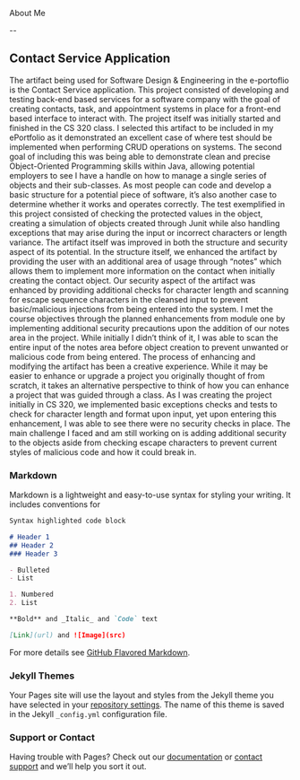 About Me




--

## Contact Service Application
The artifact being used for Software Design & Engineering in the e-portoflio is the Contact Service application. This project consisted of developing and testing back-end based services for a software company with the goal of creating contacts, task, and appointment systems in place for a front-end based interface to interact with. The project itself was initially started and finished in the CS 320 class. I selected this artifact to be included in my ePortfolio as it demonstrated an excellent case of where test should be implemented when performing CRUD operations on systems. The second goal of including this was being able to demonstrate clean and precise Object-Oriented Programming skills within Java, allowing potential employers to see I have a handle on how to manage a single series of objects and their sub-classes. As most people can code and develop a basic structure for a potential piece of software, it’s also another case to determine whether it works and operates correctly. The test exemplified in this project consisted of checking the protected values in the object, creating a simulation of objects created through Junit while also handling exceptions that may arise during the input or incorrect characters or length variance. The artifact itself was improved in both the structure and security aspect of its potential. In the structure itself, we enhanced the artifact by providing the user with an additional area of usage through “notes” which allows them to implement more information on the contact when initially creating the contact object. Our security aspect of the artifact was enhanced by providing additional checks for character length and scanning for escape sequence characters in the cleansed input to prevent basic/malicious injections from being entered into the system. I met the course objectives through the planned enhancements from module one by implementing additional security precautions upon the addition of our notes area in the project. While initially I didn’t think of it, I was able to scan the entire input of the notes area before object creation to prevent unwanted or malicious code from being entered. The process of enhancing and modifying the artifact has been a creative experience. While it may be easier to enhance or upgrade a project you originally thought of from scratch, it takes an alternative perspective to think of how you can enhance a project that was guided through a class. As I was creating the project initially in CS 320, we implemented basic exceptions checks and tests to check for character length and format upon input, yet upon entering this enhancement, I was able to see there were no security checks in place. The main challenge I faced and am still working on is adding additional security to the objects aside from checking escape characters to prevent current styles of malicious code and how it could break in. 














### Markdown

Markdown is a lightweight and easy-to-use syntax for styling your writing. It includes conventions for

```markdown
Syntax highlighted code block

# Header 1
## Header 2
### Header 3

- Bulleted
- List

1. Numbered
2. List

**Bold** and _Italic_ and `Code` text

[Link](url) and ![Image](src)
```

For more details see [GitHub Flavored Markdown](https://guides.github.com/features/mastering-markdown/).

### Jekyll Themes

Your Pages site will use the layout and styles from the Jekyll theme you have selected in your [repository settings](https://github.com/webdev2080/E-Portfolio/settings/pages). The name of this theme is saved in the Jekyll `_config.yml` configuration file.

### Support or Contact

Having trouble with Pages? Check out our [documentation](https://docs.github.com/categories/github-pages-basics/) or [contact support](https://support.github.com/contact) and we’ll help you sort it out.
